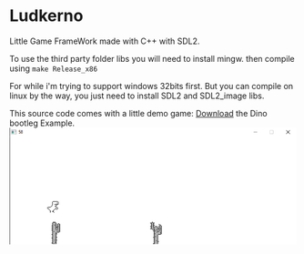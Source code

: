 # Ludkerno
Little Game FrameWork made with C++ with SDL2.

To use the third party folder libs you will need to install mingw.
then compile using ```make Release_x86```

For while i'm trying to support windows 32bits first.
But you can compile on linux by the way, you just need to install SDL2 and SDL2_image libs.

This source code comes with a little demo game:
[Download](https://github.com/malysonb/Ludkerno/releases/tag/0.2.1-Alpha) the Dino bootleg Example.
![Dino!](/GameCode/Splash/dino.png)
